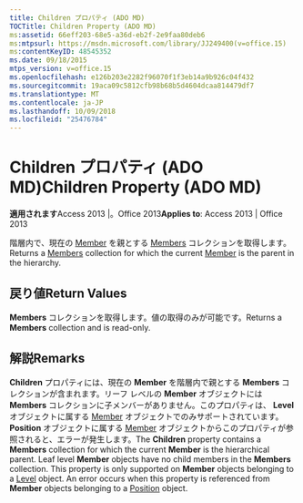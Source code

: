```yaml
---
title: Children プロパティ (ADO MD)
TOCTitle: Children Property (ADO MD)
ms:assetid: 66eff203-68e5-a36d-eb2f-2e9faa80deb6
ms:mtpsurl: https://msdn.microsoft.com/library/JJ249400(v=office.15)
ms:contentKeyID: 48545352
ms.date: 09/18/2015
mtps_version: v=office.15
ms.openlocfilehash: e126b203e2282f96070f1f3eb14a9b926c04f432
ms.sourcegitcommit: 19aca09c5812cfb98b68b5d4604dcaa814479df7
ms.translationtype: MT
ms.contentlocale: ja-JP
ms.lasthandoff: 10/09/2018
ms.locfileid: "25476784"
---
```

# <a name="children-property-ado-md"></a><span data-ttu-id="8931c-102">Children プロパティ (ADO MD)</span><span class="sxs-lookup"><span data-stu-id="8931c-102">Children Property (ADO MD)</span></span>


<span data-ttu-id="8931c-103">**適用されます**Access 2013 |。Office 2013</span><span class="sxs-lookup"><span data-stu-id="8931c-103">**Applies to**: Access 2013 | Office 2013</span></span>

<span data-ttu-id="8931c-104">階層内で、現在の [Member](members-collection-ado-md.md) を親とする [Members](member-object-ado-md.md) コレクションを取得します。</span><span class="sxs-lookup"><span data-stu-id="8931c-104">Returns a [Members](members-collection-ado-md.md) collection for which the current [Member](member-object-ado-md.md) is the parent in the hierarchy.</span></span>

## <a name="return-values"></a><span data-ttu-id="8931c-105">戻り値</span><span class="sxs-lookup"><span data-stu-id="8931c-105">Return Values</span></span>

<span data-ttu-id="8931c-106">**Members** コレクションを取得します。値の取得のみが可能です。</span><span class="sxs-lookup"><span data-stu-id="8931c-106">Returns a **Members** collection and is read-only.</span></span>

## <a name="remarks"></a><span data-ttu-id="8931c-107">解説</span><span class="sxs-lookup"><span data-stu-id="8931c-107">Remarks</span></span>

<span data-ttu-id="8931c-p101">**Children** プロパティには、現在の **Member** を階層内で親とする **Members** コレクションが含まれます。リーフ レベルの **Member** オブジェクトには **Members** コレクションに子メンバーがありません。このプロパティは、 **Level** オブジェクトに属する [Member](level-object-ado-md.md) オブジェクトでのみサポートされています。 **Position** オブジェクトに属する [Member](position-object-ado-md.md) オブジェクトからこのプロパティが参照されると、エラーが発生します。</span><span class="sxs-lookup"><span data-stu-id="8931c-p101">The **Children** property contains a **Members** collection for which the current **Member** is the hierarchical parent. Leaf level **Member** objects have no child members in the **Members** collection. This property is only supported on **Member** objects belonging to a [Level](level-object-ado-md.md) object. An error occurs when this property is referenced from **Member** objects belonging to a [Position](position-object-ado-md.md) object.</span></span>

